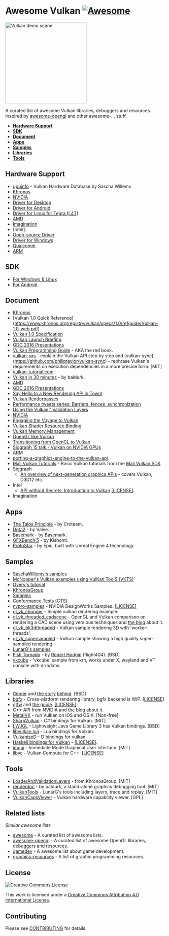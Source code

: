 # Awesome Vulkan [![Awesome](https://cdn.rawgit.com/sindresorhus/awesome/d7305f38d29fed78fa85652e3a63e154dd8e8829/media/badge.svg)](https://github.com/sindresorhus/awesome)

<img src="https://github.com/SaschaWillems/Vulkan/blob/master/images/vulkanlogoscene.png" alt="Vulkan demo scene" height="256px">

A curated list of awesome Vulkan libraries, debuggers and resources. Inspired by [awesome-opengl](https://github.com/eug/awesome-opengl) and other awesome-... stuff.

* **[Hardware Support](#hardware-support)**
* **[SDK](#sdk)**
* **[Document](#document)**
* **[Apps](#apps)**
* **[Samples](#samples)**
* **[Libraries](#libraries)**
* **[Tools](#tools)**

## Hardware Support
*  [gpuinfo](http://vulkan.gpuinfo.org/) - Vulkan Hardware Database by Sascha Willems
*  [Khronos](https://www.khronos.org/vulkan)
*  [NVIDIA](https://developer.nvidia.com/Vulkan)
 *  [Driver for Desktop](https://developer.nvidia.com/vulkan-driver)
 *  [Driver for Android](https://developer.nvidia.com/vulkan-android)
 *  [Driver for Linux for Tegra (L4T)](https://developer.nvidia.com/embedded/vulkan)
*  [AMD](http://support.amd.com/en-us/kb-articles/Pages/Radeon-Vulkan-Beta.aspx)
*  [Imagination](https://imgtec.com/tools/powervr-early-access-program/)
*  [Intel].
*   [Open-source Driver](https://01.org/linuxgraphics/blogs/jekstrand/2016/open-source-vulkan-drivers-intel-hardware/)
*   [Driver for Windows](https://software.intel.com/en-us/blogs/2016/03/14/new-intel-vulkan-beta-1540204404-graphics-driver-for-windows-78110-1540)
*  [Qualcomm](https://developer.qualcomm.com/software/adreno-gpu-sdk/gpu)
*  [ARM](http://malideveloper.arm.com/resources/sdks/mali-vulkan-sdk/)

## SDK
*  [For Windows & Linux](https://vulkan.lunarg.com/signin)
*  [For Android](https://developer.android.com/ndk/guides/graphics/index.html)

## Document
*  [Khronos](https://www.khronos.org/registry/vulkan/)
 *  [Vulkan 1.0 Quick Reference] (https://www.khronos.org/registry/vulkan/specs/1.0/refguide/Vulkan-1.0-web.pdf)
 *  [Vulkan 1.0 Specification](https://www.khronos.org/registry/vulkan/specs/1.0/pdf/vkspec.pdf)
 *  [Vulkan Launch Briefing](https://www.khronos.org/assets/uploads/developers/library/overview/Vk_201602_Overview_Feb16.pdf).
 *  [GDC 2016 Presentations](https://www.khronos.org/assets/uploads/developers/library/2016-gdc/Khronos-Vulkan_Mar16.pdf)
*  [Vulkan Programming Guide](http://www.amazon.com/Vulkan-Programming-Guide-Official-Learning/dp/0134464540) - AKA the red book.
*  [vulkan-sxs](https://github.com/philiptaylor/vulkan-sxs) - explain the Vulkan API step by step and [vulkan-sync] (https://github.com/philiptaylor/vulkan-sync) - rephrase Vulkan's requirements on execution dependencies in a more precise form. [MIT]
*  [vulkan-tutorial.com](http://vulkan-tutorial.com/)
*  [Vulkan in 30 minutes](https://renderdoc.org/vulkan-in-30-minutes.html) - by baldurk.
*  [AMD](http://gpuopen.com/gaming-product/vulkan/)
 *  [GDC 2016 Presentations](http://gpuopen.com/gdc16-wrapup-presentations/)
 *  [Say Hello to a New Rendering API in Town!](http://gpuopen.com/say-hello/)
 *  [Vulkan Renderpasses](http://gpuopen.com/vulkan-renderpasses/)
 *  [Performance tweets series: Barriers, fences, synchronization](http://gpuopen.com/performance-tweets-series-barriers-fences-synchronization/)
 *  [Using the Vulkan™ Validation Layers](http://gpuopen.com/using-the-vulkan-validation-layers/)
*  [NVIDIA](https://developer.nvidia.com/taxonomy/term/586)
  * [Engaging the Voyage to Vulkan](https://developer.nvidia.com/engaging-voyage-vulkan)
  * [Vulkan Shader Resource Binding](https://developer.nvidia.com/vulkan-shader-resource-binding)
  * [Vulkan Memory Management](https://developer.nvidia.com/vulkan-memory-management)
  * [OpenGL like Vulkan](https://developer.nvidia.com/opengl-vulkan)
  * [Transitioning from OpenGL to Vulkan](https://developer.nvidia.com/transitioning-opengl-vulkan)
  * [Siggraph 15 talk - Vulkan on NVIDIA GPUs](http://on-demand.gputechconf.com/siggraph/2015/presentation/SIG1501-Piers-Daniell.pdf)
*  ARM
  * [porting-a-graphics-engine-to-the-vulkan-api](https://community.arm.com/groups/arm-mali-graphics/blog/2016/02/16/porting-a-graphics-engine-to-the-vulkan-api)
  * [Mali Vulkan Tutorials](http://malideveloper.arm.com/downloads/deved/tutorial/SDK/Vulkan/1.0/tutorials.html) - Basic Vulkan tutorials from the [Mali Vulkan SDK](http://malideveloper.arm.com/resources/sdks/mali-vulkan-sdk/)
* Siggraph
  * [An overview of next-generation graphics APIs](http://nextgenapis.realtimerendering.com/) - covers Vulkan, D3D12 etc.
* Intel
  * [API without Secrets: Introduction to Vulkan](https://github.com/GameTechDev/IntroductionToVulkan) [[LICENSE]](https://github.com/GameTechDev/IntroductionToVulkan/blob/master/license.txt).
* [Imagination](http://blog.imgtec.com/tag/vulkan)

## Apps
*  [The Talos Principle](http://www.croteam.com/talos-principle-will-support-vulkan-first-screenshot-released/) - by Croteam.
*  [Dota2](https://www.dota2.com/reborn/part3/) - by Valve.
*  [Basemark](http://www.basemark.com/2015/11/10/basemark-extends-its-benchmarking-lead-with-a-vulkan-performance-test/) - by Basemark.
*  [GFXBench 5](https://kishonti.net/news_single.jsp?id=31133884) - by Kishonti.
*  [ProtoStar](https://www.unrealengine.com/blog/epic-games-unveils-protostar-at-samsung-galaxy-unpacked) - by Epic, built with Unreal Engine 4 technology.

## Samples
*  [SaschaWillems's samples](https://github.com/SaschaWillems/Vulkan)
*  [McNopper's Vulkan examples using VulKan ToolS (VKTS)](https://github.com/McNopper/Vulkan)
*  [Overv's tutorial](https://github.com/Overv/VulkanTutorial)
*  [KhronosGroup](https://github.com/KhronosGroup)
 *  [Samples](https://github.com/KhronosGroup/Vulkan-Samples)
 *  [Conformance Tests (CTS)](https://github.com/KhronosGroup/Vulkan-CTS)
*  [nvpro-samples](https://github.com/nvpro-samples) - NVIDIA DesignWorks Samples. [[LICENSE]](https://github.com/nvpro-samples/gl_vk_threaded_cadscene/blob/master/LICENSE)
 *  [gl_vk_chopper](https://github.com/nvpro-samples/gl_vk_chopper) - Simple vulkan rendering example.
 *  [gl_vk_threaded_cadscene](https://github.com/nvpro-samples/gl_vk_threaded_cadscene) - OpenGL and Vulkan comparison on rendering a CAD scene using veraious techniques and [the blog](https://developer.nvidia.com/vulkan-opengl-threaded-cad-scene-sample) about it.
 *  [gl_vk_bk3dthreaded](https://github.com/nvpro-samples/gl_vk_bk3dthreaded) - Vulkan sample rendering 3D with 'worker-threads'.
 *  [gl_vk_supersampled](https://github.com/nvpro-samples/gl_vk_supersampled) - Vulkan sample showing a high quality super-sampled rendering.
*  [LunarG's samples](https://github.com/LunarG/VulkanSamples)
*  [Fish Tornado](https://github.com/cinder/Cinder/tree/vulkan/samples/_vulkan_explicit/FishTornado) - by [Robert Hodgin](https://libcinder.org/notes/vulkan) (flight404). [BSD]
*  [vkcube](https://github.com/krh/vkcube) - 'vkcube' sample from krh, works under X, wayland and VT console with
drm/kms.

## Libraries
*  [Cinder](https://github.com/cinder/Cinder) and [the story](https://libcinder.org/notes/vulkan) [behind](https://forum.libcinder.org/#Topic/23286000002614007). [BSD]
*  [bgfx](https://github.com/bkaradzic/bgfx) - Cross-platform rendering library, bgfx backend is WIP. [[LICENSE](https://github.com/bkaradzic/bgfx/blob/master/LICENSE)]
*  [glfw](https://github.com/glfw/glfw) and [the guide](http://www.glfw.org/docs/3.2/vulkan.html). [[LICENSE]](https://github.com/glfw/glfw/blob/master/COPYING.txt)
*  [C++ API](https://github.com/nvpro-pipeline/vkcpp) from NVIDIA and [the blog](https://developer.nvidia.com/open-source-vulkan-c-api) about it.
*  [MetalVK](https://moltengl.com/metalvk/) - run Vulkan on iOS and OS X. [Non-free]
*  [SharpVulkan](https://github.com/jwollen/SharpVulkan) - C# bindings for Vulkan. [MIT]
*  [LWJGL](https://www.lwjgl.org/) - Lightweight Java Game Library 3 has Vulkan bindings. [BSD]
*  [libvulkan.lua](https://github.com/CapsAdmin/ffibuild/blob/master/examples/vulkan/libvulkan.lua) - Lua bindings for Vulkan.
*  [VulkanizeD](https://github.com/Rikarin/VulkanizeD) - D bindings for vulkan.
*  [Haskell bindings for Vulkan](https://github.com/expipiplus1/vulkan) - [[LICENSE]](https://github.com/expipiplus1/vulkan/blob/master/LICENSE).
*  [imgui](https://github.com/ocornut/imgui) - Immediate Mode Graphical User interface. [MIT]
*  [libvc](https://github.com/alexhultman/libvc) - Vulkan Compute for C++. [[LICENSE](https://github.com/alexhultman/libvc/blob/master/LICENSE)]

## Tools
*  [LoaderAndValidationLayers](https://github.com/KhronosGroup/Vulkan-LoaderAndValidationLayers) - from KhronosGroup. [MIT]
*  [renderdoc](https://github.com/baldurk/renderdoc) - by baldurk, a stand-alone graphics debugging tool. [MIT]
*  [VulkanTools](https://github.com/LunarG/VulkanTools) - LunarG's tools including layers, trace and replay. [MIT]
*  [VulkanCapsViewer](https://github.com/SaschaWillems/VulkanCapsViewer) - Vulkan hardware capability viewer. [GPL]

## Related lists

*Similar awesome lists*
* [awesome](https://github.com/sindresorhus/awesome) - A curated list of awesome lists.
* [awesome-opengl](https://github.com/eug/awesome-opengl) - A curated list of awesome OpenGL libraries, debuggers and resources.
* [gamedev](https://github.com/ellisonleao/magictools) - A awesome list about game development.
* [graphics-resources](https://github.com/mattdesl/graphics-resources) - A list of graphic programming resources.

## License

[![Creative Commons License](http://i.creativecommons.org/l/by/4.0/88x31.png)](http://creativecommons.org/licenses/by/4.0/)

This work is licensed under a [Creative Commons Attribution 4.0 International License](http://creativecommons.org/licenses/by/4.0/).

## Contributing
Please see [CONTRIBUTING](https://github.com/vinjn/awesome-vulkan/blob/master/CONTRIBUTING.md) for details.
